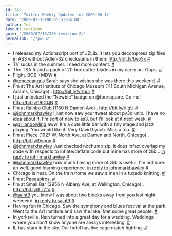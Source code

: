 ```yaml
---
id: 552
title: 'Twitter Weekly Updates for 2009-06-14'
date: '2009-07-15T00:05:51-04:00'
author: Tea
layout: revision
guid: '/2009/07/15/240-revision-2/'
permalink: '/?p=552'
---
```


- I released my Actionscript port of JZLib. It lets you decompress zip files in AS3 without Adler-32 checksums in them: <http://bit.ly/two5x> [\#](http://twitter.com/teacurran/statuses/2077084443)
- TV sucks in the summer. I need more content. [\#](http://twitter.com/teacurran/statuses/2086936432)
- The TSA found a pack of 20 box cutter blades in my carry on. Oops. [\#](http://twitter.com/teacurran/statuses/2102130877)
- Flight. BOS-&gt;MDW [\#](http://twitter.com/teacurran/statuses/2102196127)
- @[emceeangus](http://twitter.com/emceeangus) Sarah says she wishes she was there this weekend. [\#](http://twitter.com/teacurran/statuses/2119540982)
- I'm at The Art Institute of Chicago Museum (111 South Michigan Avenue, Adams, Chicago) . <http://bit.ly/vrmur> [\#](http://twitter.com/teacurran/statuses/2121989587)
- I just unlocked the “Newbie” badge on @foursquare. Go me! <http://bit.ly/18IGQN> [\#](http://twitter.com/teacurran/statuses/2121992292)
- I'm at Rainbo Club (1150 N Damen Ave) . <http://bit.ly/riIgU> [\#](http://twitter.com/teacurran/statuses/2123947752)
- @[johnmarkhawley](http://twitter.com/johnmarkhawley) I just now saw your tweet about pv3d unip. I have no idea about it. I'm sort of new to as3, but I'll look at it next week. [\#](http://twitter.com/teacurran/statuses/2124223470)
- @[gillianbowling](http://twitter.com/gillianbowling) aww. It's a cute little bar with a tiny stage and jazz playing. You would like it. Very David Lynch. Miss u too. [\#](http://twitter.com/teacurran/statuses/2124267548)
- I'm at Piece (1927 W. North Ave, at Damen and North, Chicago) . <http://bit.ly/Dypqv> [\#](http://twitter.com/teacurran/statuses/2124685482)
- @[johnmarkhawley](http://twitter.com/johnmarkhawley) Just checked nochump zip. it does infact overlap my code with respects to inflate/deflate code but mine has more of zlib… [in reply to johnmarkhawley](http://twitter.com/johnmarkhawley/statuses/2078852661) [\#](http://twitter.com/teacurran/statuses/2127627190)
- @[johnmarkhawley](http://twitter.com/johnmarkhawley) how much having more of zlib is useful, I'm not sure. ah well, good learning experience. [in reply to johnmarkhawley](http://twitter.com/johnmarkhawley/statuses/2078852661) [\#](http://twitter.com/teacurran/statuses/2127632782)
- Chicago is neat. On the train home we saw a man in a tuxedo knitting. [\#](http://twitter.com/teacurran/statuses/2127690791)
- I'm at Papaspiros. [\#](http://twitter.com/teacurran/statuses/2135203186)
- I'm at Small Bar (2956 N Albany Ave, at Wellington, Chicago) . <http://bit.ly/KTZfd> [\#](http://twitter.com/teacurran/statuses/2148314553)
- @[saint9](http://twitter.com/saint9) you know I was about two blocks away from you last night. weeeeird. [in reply to saint9](http://twitter.com/saint9/statuses/2149855525) [\#](http://twitter.com/teacurran/statuses/2153351156)
- Having fun in Chicago. Saw the symphony and blues festival at the park. Went to the Art Institute and saw the lake. Met some great people. [\#](http://twitter.com/teacurran/statuses/2161296561)
- In yorksville. Rain turned into a great day for a wedding. Weddings where you don't know anyone are always interesting. [\#](http://twitter.com/teacurran/statuses/2161515383)
- IL has stars in the sky. Our hotel has live cage match fighting. [\#](http://twitter.com/teacurran/statuses/2162572817)